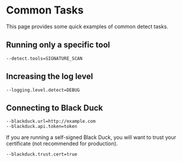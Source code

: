 # Common Tasks

This page provides some quick examples of common detect tasks. 

## Running only a specific tool
```
--detect.tools=SIGNATURE_SCAN
```

## Increasing the log level
```
--logging.level.detect=DEBUG
```

## Connecting to Black Duck
```
--blackduck.url=http://example.com
--blackduck.api.token=token
```
If you are running a self-signed Black Duck, you will want to trust your certificate (not recommended for production).
```
--blackduck.trust.cert=true
```
